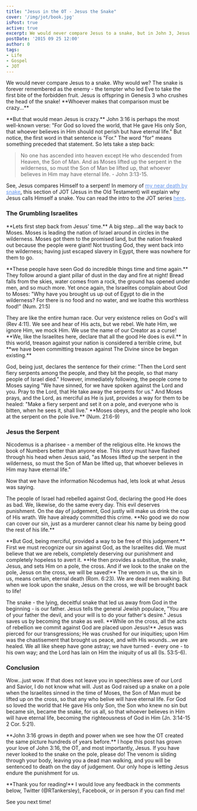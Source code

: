 ```yaml
---
title: "Jesus in the OT - Jesus the Snake"
cover: '/img/jot/book.jpg'
isPost: true
active: true
excerpt: We would never compare Jesus to a snake, but in John 3, Jesus does.
postDate: '2015 09 25 12:00'
author: 0
tags:
- Life
- Gospel
- JOT
---
```


<p>
	We would never compare Jesus to a snake.  Why would we? The snake is forever remembered as the enemy - the tempter who led Eve to take the first bite of the forbidden fruit.
	Jesus is offspring in Genesis 3 who crushes the head of the snake! **Whoever makes that comparison must be crazy...**
</p>

<p>
	**But that would mean Jesus is crazy.**  John 3:16 is perhaps the most well-known verse: "For God so loved the world, that He gave His only Son,
	that whoever believes in Him should not perish but have eternal life."  But notice, the first word in that sentence is "For."
	The word "for" means something preceded that statement.  So lets take a step back:
</p>

<blockquote>
	No one has ascended into heaven except He who descended from Heaven, the Son of Man.  And as Moses lifted up the serpent in the wilderness, so must
	the Son of Man be lifted up, that whoever believes in Him may have eternal life. - John 3:13-15.
</blockquote>

<p>
	See, Jesus compares Himself to a serpent!  In memory of <a style="color: cornflowerblue;" title="The Offensive Gospel" href="/posts/snake-attack.html">my near death by snake</a>, this section of JOT (Jesus in the Old Testament) will
	explain why Jesus calls Himself a snake.  You can read the intro to the JOT series <a style="color: cornflowerblue;" title="JOT Intro" href="/posts/jot-intro.html">here</a>.
</p>

<h3>The Grumbling Israelites</h3>

<p>
	**Lets first step back from Jesus' time.**  A big step...all the way back to Moses.  Moses is leading the nation of Israel around in circles in the wilderness.
	Moses got them to the promised land, but the nation freaked out because the people were giant!  Not trusting God, they went back into the wilderness; having
	just escaped slavery in Egypt, there was nowhere for them to go.
</p>

<p>
	**These people have seen God do incredible things time and time again.**  They follow around a giant pillar of dust in the day and fire at night! Bread falls from the skies,
	water comes from a rock, the ground has opened under men, and so much more.  Yet once again, the Israelites complain about God to Moses: "Why have you brought us up out of Egypt
	to die in the wilderness? For there is no food and no water, and we loathe this worthless food!" (Num. 21:5)
</p>

<p>
	They are like the entire human race.  Our very existence relies on God's will (Rev 4:11).  We see and hear of His acts, but we rebel. We hate Him,
	we ignore Him, we mock Him. We use the name of our Creator as a curse!  **We, like the Israelites here,
	declare that all the good He does is evil.**  In this world, treason against your nation is considered a terrible crime, but **we have been
	committing treason against The Divine since be began existing.**
</p>

<p>
	God, being just, declares the sentence for their crime: "Then the Lord sent fiery serpents among the people, and they bit the people, so that many people of Israel died."
	However, immediately following, the people come to Moses saying "We have sinned, for we have spoken against the Lord and you.  Pray to the Lord, that He take
	away the serpents for us." And Moses prays, and the Lord, as merciful as He is just, provides a way for them to be healed: "Make a fiery serpent and set it on
	a pole, and everyone who is bitten, when he sees it, shall live."  **Moses obeys, and the people who look at the serpent on the pole live.** (Num. 21:6-9)
</p>

<h3>Jesus the Serpent</h3>

<p>
	Nicodemus is a pharisee - a member of the religious elite.  He knows the book of Numbers better than anyone else.  This story must have
	flashed through his head when Jesus said, "as Moses lifted up the serpent in the wilderness, so must the Son of Man be lifted up, that whoever believes in Him
	may have eternal life."
</p>

<p>
	Now that we have the information Nicodemus had, lets look at what Jesus was saying.  
</p>
	
<p>
	The people of Israel had rebelled against God, declaring the good He does as bad.
	We, likewise, do the same every day.  This evil deserves punishment.  On the day of judgement, God justly will make us drink the cup of His wrath.
	We have already committed this crime.  **No good we do now can cover our sin, just as a murderer cannot clear his name by being good the rest of his life.**
</p>

<p>
	**But God, being merciful, provided a way to be free of this judgement.**  First we must recognize our sin against God, as the Israelites did.  We must believe that
	we are rebels, completely deserving our punishment and completely hopeless to avert it.  **He then provides a substitue, the snake, Jesus, and sets Him on a pole, the cross.
	And if we look to the snake on the pole, Jesus on the cross, we will be saved!**  The venom in us, the sin in us, means certain, eternal death (Rom. 6:23). We are dead men walking. But
	when we look upon the snake, Jesus on the cross, we will be brought back to life!
</p>

<p>
	The snake - the lying, deceitful snake that led us away from God in the beginning - is our father.  Jesus tells the general Jewish populace, "You are of your father the devil, and your
	will is to do your father's desire."  Jesus saves us by becoming the snake as well.  **While on the cross, all the acts of rebellion we commit against God are placed upon Jesus!**
	Jesus was pierced for our transgressions; He was crushed for our iniquities; upon Him was the chastisement
	that brought us peace, and with His wounds...we are healed.  We all like sheep have gone astray; we have turned - every one - to his own way; and the Lord
	has lain on Him the iniquity of us all (Is. 53:5-6).
</p>

<h3>Conclusion</h3>

<p>
	Wow...just wow.  If that does not leave you in speechless awe of our Lord and Savior, I do not know what will.  Just as God raised up a snake on a pole when the Israelites
	sinned in the time of Moses, the Son of Man must be lifted up on the cross, so that any who belive will have eternal life.  For God so loved the world that He gave His only Son,
	the Son who knew no sin but became sin, became the snake, for us all, so that whoever believes in Him will have eternal life, becoming the righteousness of God in Him (Jn. 3:14-15 2 Cor. 5:21).
</p>

<p>
	**John 3:16 grows in depth and power when we see how the OT created the same picture hundreds of years before.**  I hope this post has grown your love of
	John 3:16, the OT, and most importantly, Jesus.  If you have never looked to the snake on the pole, please do!  The venom is sliding through your body, leaving
	you a dead man walking, and you will be sentenced to death on the day of judgement.  Our only hope is letting Jesus endure the punishment for us.
</p>

<p>
	**Thank you for reading!**  I would love any feedback in the comments below, Twitter (@RTankersley), Facebook, or in person if you can find me!
</p>

<p>
	See you next time!
</p>